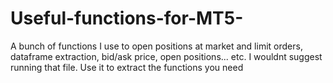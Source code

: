 # Useful-functions-for-MT5-
A bunch of functions I use to open positions at market and limit orders, dataframe extraction, bid/ask price, open positions... etc.
I wouldnt suggest running that file. Use it to extract the functions you need 
